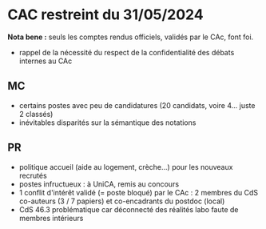 # CAC restreint du 31/05/2024

**Nota bene :** seuls les comptes rendus officiels, validés par le CAc, font foi.

- rappel de la nécessité du respect de la confidentialité des débats internes au CAc

## MC

- certains postes avec peu de candidatures (20 candidats, voire 4... juste 2 classés)
- inévitables disparités sur la sémantique des notations

## PR

- politique accueil (aide au logement, crèche...) pour les nouveaux recrutés
- postes infructueux : à UniCA, remis au concours
- 1 conflit d'intérêt validé (= poste bloqué) par le CAc : 2 membres du CdS co-auteurs (3 / 7 papiers) et co-encadrants du postdoc (local)
- CdS 46.3 problématique car déconnecté des réalités labo faute de membres intérieurs